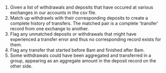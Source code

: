 1. Given a list of withdrawals and deposits that have occured at various exchanges in our accounts in the csv file.
2. Match up withdrawls with their corresponding deposits to create a complete history of transfers. The matched pair is a complete 'transfer' record from one exchange to another.
3. Flag any unmatched deposits or withdrawals that might have experienced a transfer error and thus no corresponding record exists for them.
4. Flag any transfer that started before 8am and finished after 8am.
5. Some withdrawals could have been aggregated and transferred in a group, appearing as an aggregate amount in the deposit record on the other side.
